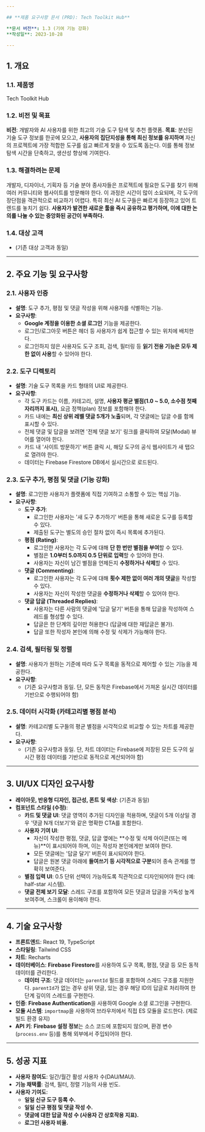 ```yaml
---

## **제품 요구사항 문서 (PRD): Tech Toolkit Hub**

**문서 버전**: 1.3 (기여 기능 강화)
**작성일**: 2023-10-28

---
```


## 1. 개요

### 1.1. 제품명
Tech Toolkit Hub

### 1.2. 비전 및 목표
**비전**: 개발자와 AI 사용자를 위한 최고의 기술 도구 탐색 및 추천 플랫폼.
**목표**: 분산된 기술 도구 정보를 한곳에 모으고, **사용자의 집단지성을 통해 최신 정보를 유지하며** 자신의 프로젝트에 가장 적합한 도구를 쉽고 빠르게 찾을 수 있도록 돕는다. 이를 통해 정보 탐색 시간을 단축하고, 생산성 향상에 기여한다.

### 1.3. 해결하려는 문제
개발자, 디자이너, 기획자 등 기술 분야 종사자들은 프로젝트에 필요한 도구를 찾기 위해 여러 커뮤니티와 웹사이트를 방문해야 한다. 이 과정은 시간이 많이 소요되며, 각 도구의 장단점을 객관적으로 비교하기 어렵다. 특히 최신 AI 도구들은 빠르게 등장하고 있어 트렌드를 놓치기 쉽다. **사용자가 발견한 새로운 툴을 즉시 공유하고 평가하며, 이에 대한 논의를 나눌 수 있는 중앙화된 공간이 부족하다.**

### 1.4. 대상 고객
- (기존 대상 고객과 동일)

---

## 2. 주요 기능 및 요구사항

### 2.1. 사용자 인증
- **설명**: 도구 추가, 평점 및 댓글 작성을 위해 사용자를 식별하는 기능.
- **요구사항**:
  - **Google 계정을 이용한 소셜 로그인** 기능을 제공한다.
  - 로그인/로그아웃 버튼은 헤더 등 사용자가 쉽게 접근할 수 있는 위치에 배치한다.
  - 로그인하지 않은 사용자도 도구 조회, 검색, 필터링 등 **읽기 전용 기능은 모두 제한 없이 사용**할 수 있어야 한다.

### 2.2. 도구 디렉토리
- **설명**: 기술 도구 목록을 카드 형태의 UI로 제공한다.
- **요구사항**:
  - 각 도구 카드는 이름, 카테고리, 설명, **사용자 평균 별점(1.0 ~ 5.0, 소수점 첫째 자리까지 표시)**, 요금 정책(plan) 정보를 포함해야 한다.
  - 카드 내에는 **최신 상위 레벨 댓글 5개가 노출**되며, 각 댓글에는 답글 수를 함께 표시할 수 있다.
  - 전체 댓글 및 답글을 보려면 '전체 댓글 보기' 링크를 클릭하여 모달(Modal) 뷰어를 열어야 한다.
  - 카드 내 '사이트 방문하기' 버튼 클릭 시, 해당 도구의 공식 웹사이트가 새 탭으로 열려야 한다.
  - 데이터는 Firebase Firestore DB에서 실시간으로 로드된다.

### 2.3. 도구 추가, 평점 및 댓글 (기능 강화)
- **설명**: 로그인한 사용자가 플랫폼에 직접 기여하고 소통할 수 있는 핵심 기능.
- **요구사항**:
  - **도구 추가**:
    - 로그인한 사용자는 '새 도구 추가하기' 버튼을 통해 새로운 도구를 등록할 수 있다.
    - 제출된 도구는 별도의 승인 절차 없이 즉시 목록에 추가된다.
  - **평점 (Rating)**:
    - 로그인한 사용자는 각 도구에 대해 **단 한 번만 별점을 부여**할 수 있다.
    - 별점은 **1.0부터 5.0까지 0.5 단위로 입력**할 수 있어야 한다.
    - 사용자는 자신이 남긴 별점을 언제든지 **수정하거나 삭제**할 수 있다.
  - **댓글 (Commenting)**:
    - 로그인한 사용자는 각 도구에 대해 **횟수 제한 없이 여러 개의 댓글**을 작성할 수 있다.
    - 사용자는 자신이 작성한 댓글을 **수정하거나 삭제**할 수 있어야 한다.
  - **댓글 답글 (Threaded Replies)**:
    - 사용자는 다른 사람의 댓글에 '답글 달기' 버튼을 통해 답글을 작성하여 스레드를 형성할 수 있다.
    - 답글은 한 단계의 깊이만 허용한다 (답글에 대한 재답글은 불가).
    - 답글 또한 작성자 본인에 의해 수정 및 삭제가 가능해야 한다.

### 2.4. 검색, 필터링 및 정렬
- **설명**: 사용자가 원하는 기준에 따라 도구 목록을 동적으로 제어할 수 있는 기능을 제공한다.
- **요구사항**:
  - (기존 요구사항과 동일. 단, 모든 동작은 Firebase에서 가져온 실시간 데이터를 기반으로 수행되어야 함)

### 2.5. 데이터 시각화 (카테고리별 평점 분석)
- **설명**: 카테고리별 도구들의 평균 별점을 시각적으로 비교할 수 있는 차트를 제공한다.
- **요구사항**:
  - (기존 요구사항과 동일. 단, 차트 데이터는 Firebase에 저장된 모든 도구의 실시간 평점 데이터를 기반으로 동적으로 계산되어야 함)

---

## 3. UI/UX 디자인 요구사항

- **레이아웃, 반응형 디자인, 접근성, 폰트 및 색상**: (기존과 동일)
- **컴포넌트 스타일 (수정)**:
  - **카드 및 댓글 UI**: 댓글 영역이 추가된 디자인을 적용하며, 댓글이 5개 이상일 경우 '댓글 N개 더보기'와 같은 명확한 CTA를 포함한다.
  - **사용자 기여 UI**:
    - 자신이 작성한 평점, 댓글, 답글 옆에는 **수정 및 삭제 아이콘(또는 메뉴)**이 표시되어야 하며, 이는 작성자 본인에게만 보여야 한다.
    - 모든 댓글에는 '답글 달기' 버튼이 표시되어야 한다.
    - 답글은 원본 댓글 아래에 **들여쓰기 등 시각적으로 구분**되어 종속 관계를 명확히 보여준다.
  - **별점 입력 UI**: 0.5 단위 선택이 가능하도록 직관적으로 디자인되어야 한다 (예: half-star 시스템).
  - **댓글 전체 보기 모달**: 스레드 구조를 포함하여 모든 댓글과 답글을 가독성 높게 보여주며, 스크롤이 용이해야 한다.

---

## 4. 기술 요구사항

- **프론트엔드**: React 19, TypeScript
- **스타일링**: Tailwind CSS
- **차트**: Recharts
- **데이터베이스**: **Firebase Firestore**를 사용하여 도구 목록, 평점, 댓글 등 모든 동적 데이터를 관리한다.
  - **데이터 구조**: 댓글 데이터는 `parentId` 필드를 포함하여 스레드 구조를 지원한다. `parentId`가 없는 경우 상위 댓글, 있는 경우 해당 ID의 답글로 처리하여 한 단계 깊이의 스레드를 구현한다.
- **인증**: **Firebase Authentication**을 사용하여 Google 소셜 로그인을 구현한다.
- **모듈 시스템**: `importmap`을 사용하여 브라우저에서 직접 ES 모듈을 로드한다. (제로 빌드 환경 유지)
- **API 키**: **Firebase 설정 정보**는 소스 코드에 포함되지 않으며, 환경 변수(`process.env` 등)를 통해 외부에서 주입되어야 한다.

---

## 5. 성공 지표

- **사용자 참여도**: 일간/월간 활성 사용자 수(DAU/MAU).
- **기능 채택률**: 검색, 필터, 정렬 기능의 사용 빈도.
- **사용자 기여도**:
  - **일일 신규 도구 등록 수.**
  - **일일 신규 평점 및 댓글 작성 수.**
  - **댓글에 대한 답글 작성 수 (사용자 간 상호작용 지표).**
  - **로그인 사용자 비율.**